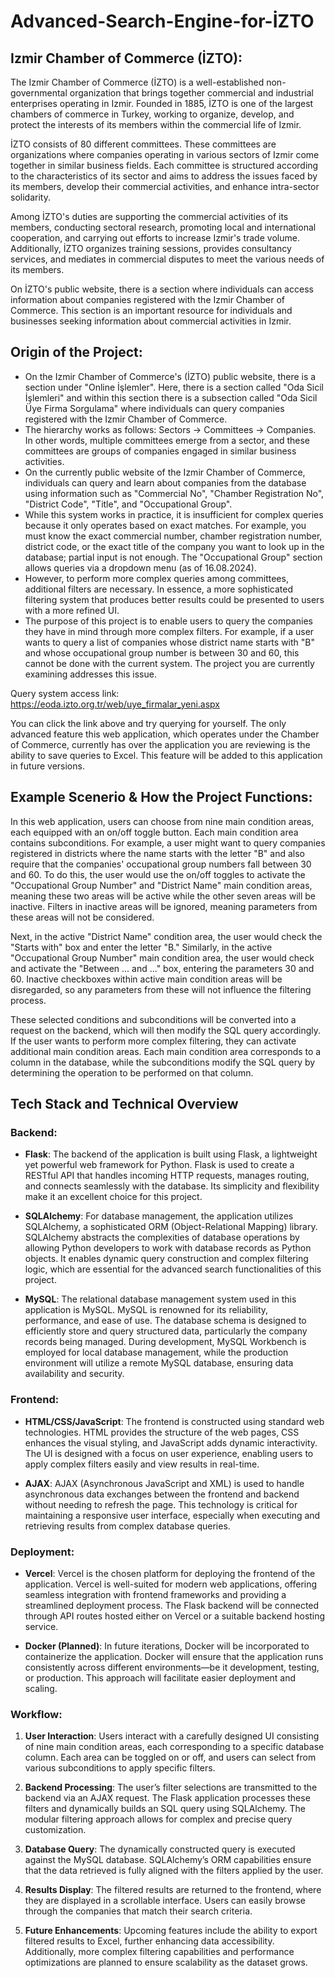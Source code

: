 # Advanced-Search-Engine-for-İZTO

## Izmir Chamber of Commerce (İZTO): 

The Izmir Chamber of Commerce (İZTO) is a well-established non-governmental organization that brings together commercial and industrial enterprises operating in Izmir. Founded in 1885, İZTO is one of the largest chambers of commerce in Turkey, working to organize, develop, and protect the interests of its members within the commercial life of Izmir.

İZTO consists of 80 different committees. These committees are organizations where companies operating in various sectors of Izmir come together in similar business fields. Each committee is structured according to the characteristics of its sector and aims to address the issues faced by its members, develop their commercial activities, and enhance intra-sector solidarity.

Among İZTO's duties are supporting the commercial activities of its members, conducting sectoral research, promoting local and international cooperation, and carrying out efforts to increase Izmir's trade volume. Additionally, İZTO organizes training sessions, provides consultancy services, and mediates in commercial disputes to meet the various needs of its members.

On İZTO's public website, there is a section where individuals can access information about companies registered with the Izmir Chamber of Commerce. This section is an important resource for individuals and businesses seeking information about commercial activities in Izmir.

## Origin of the Project:
- On the Izmir Chamber of Commerce's (İZTO) public website, there is a section under "Online İşlemler". Here, there is a section called "Oda Sicil İşlemleri" and within this section there is a subsection called "Oda Sicil Üye Firma Sorgulama" where individuals can query companies registered with the Izmir Chamber of Commerce.
- The hierarchy works as follows: Sectors -> Committees -> Companies. In other words, multiple committees emerge from a sector, and these committees are groups of companies engaged in similar business activities.
- On the currently public website of the Izmir Chamber of Commerce, individuals can query and learn about companies from the database using information such as "Commercial No", "Chamber Registration No", "District Code", "Title", and "Occupational Group".
- While this system works in practice, it is insufficient for complex queries because it only operates based on exact matches. For example, you must know the exact commercial number, chamber registration number, district code, or the exact title of the company you want to look up in the database; partial input is not enough. The "Occupational Group" section allows queries via a dropdown menu (as of 16.08.2024).
- However, to perform more complex queries among committees, additional filters are necessary. In essence, a more sophisticated filtering system that produces better results could be presented to users with a more refined UI.
- The purpose of this project is to enable users to query the companies they have in mind through more complex filters. For example, if a user wants to query a list of companies whose district name starts with "B" and whose occupational group number is between 30 and 60, this cannot be done with the current system. The project you are currently examining addresses this issue.

Query system access link: https://eoda.izto.org.tr/web/uye_firmalar_yeni.aspx

You can click the link above and try querying for yourself. The only advanced feature this web application, which operates under the Chamber of Commerce, currently has over the application you are reviewing is the ability to save queries to Excel. This feature will be added to this application in future versions.

## Example Scenerio & How the Project Functions:

In this web application, users can choose from nine main condition areas, each equipped with an on/off toggle button. Each main condition area contains subconditions. For example, a user might want to query companies registered in districts where the name starts with the letter "B" and also require that the companies' occupational group numbers fall between 30 and 60. To do this, the user would use the on/off toggles to activate the "Occupational Group Number" and "District Name" main condition areas, meaning these two areas will be active while the other seven areas will be inactive. Filters in inactive areas will be ignored, meaning parameters from these areas will not be considered.

Next, in the active "District Name" condition area, the user would check the "Starts with" box and enter the letter "B." Similarly, in the active "Occupational Group Number" main condition area, the user would check and activate the "Between ... and ..." box, entering the parameters 30 and 60. Inactive checkboxes within active main condition areas will be disregarded, so any parameters from these will not influence the filtering process.

These selected conditions and subconditions will be converted into a request on the backend, which will then modify the SQL query accordingly. If the user wants to perform more complex filtering, they can activate additional main condition areas. Each main condition area corresponds to a column in the database, while the subconditions modify the SQL query by determining the operation to be performed on that column.

## Tech Stack and Technical Overview

### Backend:
- **Flask**: The backend of the application is built using Flask, a lightweight yet powerful web framework for Python. Flask is used to create a RESTful API that handles incoming HTTP requests, manages routing, and connects seamlessly with the database. Its simplicity and flexibility make it an excellent choice for this project.
  
- **SQLAlchemy**: For database management, the application utilizes SQLAlchemy, a sophisticated ORM (Object-Relational Mapping) library. SQLAlchemy abstracts the complexities of database operations by allowing Python developers to work with database records as Python objects. It enables dynamic query construction and complex filtering logic, which are essential for the advanced search functionalities of this project.

- **MySQL**: The relational database management system used in this application is MySQL. MySQL is renowned for its reliability, performance, and ease of use. The database schema is designed to efficiently store and query structured data, particularly the company records being managed. During development, MySQL Workbench is employed for local database management, while the production environment will utilize a remote MySQL database, ensuring data availability and security.

### Frontend:
- **HTML/CSS/JavaScript**: The frontend is constructed using standard web technologies. HTML provides the structure of the web pages, CSS enhances the visual styling, and JavaScript adds dynamic interactivity. The UI is designed with a focus on user experience, enabling users to apply complex filters easily and view results in real-time.

- **AJAX**: AJAX (Asynchronous JavaScript and XML) is used to handle asynchronous data exchanges between the frontend and backend without needing to refresh the page. This technology is critical for maintaining a responsive user interface, especially when executing and retrieving results from complex database queries.

### Deployment:
- **Vercel**: Vercel is the chosen platform for deploying the frontend of the application. Vercel is well-suited for modern web applications, offering seamless integration with frontend frameworks and providing a streamlined deployment process. The Flask backend will be connected through API routes hosted either on Vercel or a suitable backend hosting service.

- **Docker (Planned)**: In future iterations, Docker will be incorporated to containerize the application. Docker will ensure that the application runs consistently across different environments—be it development, testing, or production. This approach will facilitate easier deployment and scaling.

### Workflow:
1. **User Interaction**: Users interact with a carefully designed UI consisting of nine main condition areas, each corresponding to a specific database column. Each area can be toggled on or off, and users can select from various subconditions to apply specific filters.
   
2. **Backend Processing**: The user’s filter selections are transmitted to the backend via an AJAX request. The Flask application processes these filters and dynamically builds an SQL query using SQLAlchemy. The modular filtering approach allows for complex and precise query customization.

3. **Database Query**: The dynamically constructed query is executed against the MySQL database. SQLAlchemy’s ORM capabilities ensure that the data retrieved is fully aligned with the filters applied by the user.

4. **Results Display**: The filtered results are returned to the frontend, where they are displayed in a scrollable interface. Users can easily browse through the companies that match their search criteria.

5. **Future Enhancements**: Upcoming features include the ability to export filtered results to Excel, further enhancing data accessibility. Additionally, more complex filtering capabilities and performance optimizations are planned to ensure scalability as the dataset grows.

